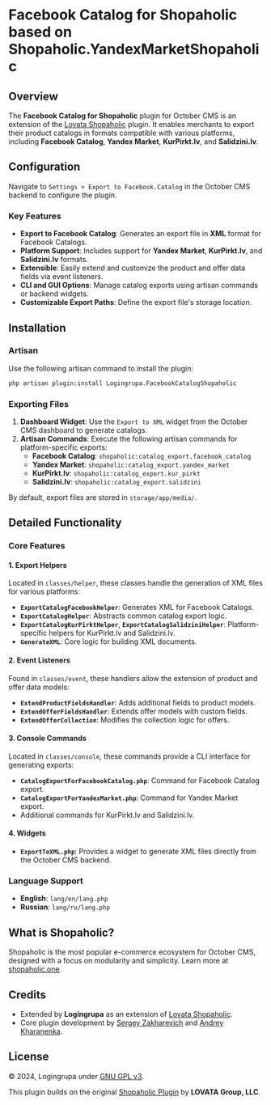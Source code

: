 # Facebook Catalog for Shopaholic based on Shopaholic.YandexMarketShopaholic

## Overview

The **Facebook Catalog for Shopaholic** plugin for October CMS is an extension of the [Lovata Shopaholic](https://octobercms.com/plugin/lovata-shopaholic) plugin. It enables merchants to export their product catalogs in formats compatible with various platforms, including **Facebook Catalog**, **Yandex Market**, **KurPirkt.lv**, and **Salidzini.lv**.


## Configuration

Navigate to `Settings > Export to Facebook.Catalog` in the October CMS backend to configure the plugin.


### Key Features

- **Export to Facebook Catalog**: Generates an export file in **XML** format for Facebook Catalogs.
- **Platform Support**: Includes support for **Yandex Market**, **KurPirkt.lv**, and **Salidzini.lv** formats.
- **Extensible**: Easily extend and customize the product and offer data fields via event listeners.
- **CLI and GUI Options**: Manage catalog exports using artisan commands or backend widgets.
- **Customizable Export Paths**: Define the export file's storage location.

## Installation

### Artisan

Use the following artisan command to install the plugin:

```bash
php artisan plugin:install Logingrupa.FacebookCatalogShopaholic
```

### Exporting Files

1. **Dashboard Widget**: Use the `Export to XML` widget from the October CMS dashboard to generate catalogs.
2. **Artisan Commands**: Execute the following artisan commands for platform-specific exports:
   - **Facebook Catalog**: `shopaholic:catalog_export.facebook_catalog`
   - **Yandex Market**: `shopaholic:catalog_export.yandex_market`
   - **KurPirkt.lv**: `shopaholic:catalog_export.kur_pirkt`
   - **Salidzini.lv**: `shopaholic:catalog_export.salidzini`

By default, export files are stored in `storage/app/media/`.

## Detailed Functionality

### Core Features

#### 1. Export Helpers
Located in `classes/helper`, these classes handle the generation of XML files for various platforms:
- **`ExportCatalogFacebookHelper`**: Generates XML for Facebook Catalogs.
- **`ExportCatalogHelper`**: Abstracts common catalog export logic.
- **`ExportCatalogKurPirktHelper`**, **`ExportCatalogSalidziniHelper`**: Platform-specific helpers for KurPirkt.lv and Salidzini.lv.
- **`GenerateXML`**: Core logic for building XML documents.

#### 2. Event Listeners
Found in `classes/event`, these handlers allow the extension of product and offer data models:
- **`ExtendProductFieldsHandler`**: Adds additional fields to product models.
- **`ExtendOfferFieldsHandler`**: Extends offer models with custom fields.
- **`ExtendOfferCollection`**: Modifies the collection logic for offers.

#### 3. Console Commands
Located in `classes/console`, these commands provide a CLI interface for generating exports:
- **`CatalogExportForFacebookCatalog.php`**: Command for Facebook Catalog export.
- **`CatalogExportForYandexMarket.php`**: Command for Yandex Market export.
- Additional commands for KurPirkt.lv and Salidzini.lv.

#### 4. Widgets
- **`ExportToXML.php`**: Provides a widget to generate XML files directly from the October CMS backend.

### Language Support
- **English**: `lang/en/lang.php`
- **Russian**: `lang/ru/lang.php`

## What is Shopaholic?

Shopaholic is the most popular e-commerce ecosystem for October CMS, designed with a focus on modularity and simplicity. Learn more at [shopaholic.one](https://shopaholic.one).

## Credits

- Extended by **Logingrupa** as an extension of [Lovata Shopaholic](https://octobercms.com/plugin/lovata-shopaholic).
- Core plugin development by [Sergey Zakharevich](https://github.com/wobqqq) and [Andrey Kharanenka](https://github.com/kharanenka).

## License

© 2024, Logingrupa under [GNU GPL v3](https://opensource.org/licenses/GPL-3.0).

This plugin builds on the original [Shopaholic Plugin](https://github.com/lovata/oc-shopaholic-plugin) by **LOVATA Group, LLC**.